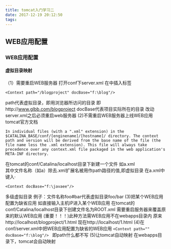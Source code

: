 ```yaml
---
title: tomcat入门学习二
date: 2017-12-19 20:12:50
tags:
---
```

## WEB应用配置

### WEB应用配置
#### 虚拟目录映射
（1）需要重启WEB服务器
打开conf下server.xml
在<host>中插入<Context>标签
```
<Context path="/blogproject" docBase="f:\blog"/>
```
path代表虚拟目录，即用浏览器所访问的目录
即http://www.glbb.com/blogproject
docBase代表项目实际所在的目录
改动server.xml之后必须重启web服务器
(2)不需重启WEB服务器上线WEB应用
tomcat官方文档
```
In individual files (with a ".xml" extension) in the $CATALINA_BASE/conf/[enginename]/[hostname]/ directory. The context path and version will be derived from the base name of the file (the file name less the .xml extension). This file will always take precedence over any context.xml file packaged in the web application's META-INF directory.
```
在tomcat的conf/Catalina/localhost目录下新建一个文件
如a.xml  
其中文件名称（如a）除去.xml扩展名被用作path路径的值,即虚拟目录
在a.xml中键入·
```
<Context docBase="f:\javaee"/>
```
多级虚拟目录
例子：文件名称foo#bar代表虚拟目录foo/bar
(3)把某个WEB应用配置为缺省应用
如直接输入主机IP进入某个WEB应用
在tomcat的conf/Catalina/localhost目录下创建文件名为ROOT.xml
需要重启服务器来覆盖原来的默认WEB应用
(重要！！！)此种方法需WEB应用不在webapps目录内
原来http://localhost/blogproject/1.html
现在http://localhost/1.html
(4)在conf/server.xml中把WEB应用配置为缺省的WEB应用
`<Context path="" docBase="f:\blog"/> `
即path什么都不写
(5)让tomcat自动映射
在webapps目录下，tomcat会自动映射
